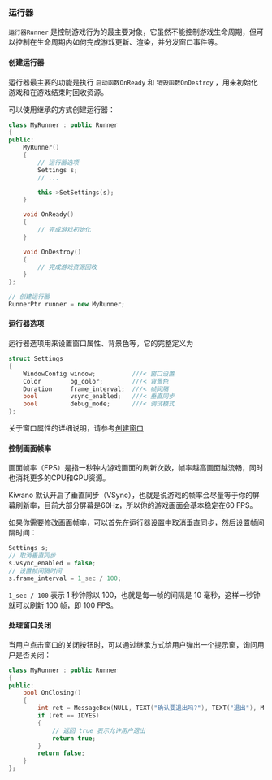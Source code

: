 ### 运行器

`运行器Runner` 是控制游戏行为的最主要对象，它虽然不能控制游戏生命周期，但可以控制在生命周期内如何完成游戏更新、渲染，并分发窗口事件等。

#### 创建运行器

运行器最主要的功能是执行 `启动函数OnReady` 和 `销毁函数OnDestroy` ，用来初始化游戏和在游戏结束时回收资源。

可以使用继承的方式创建运行器：

```cpp
class MyRunner : public Runner
{
public:
    MyRunner()
    {
        // 运行器选项
        Settings s;
        // ...

        this->SetSettings(s);
    }

    void OnReady()
    {
        // 完成游戏初始化
    }

    void OnDestroy()
    {
        // 完成游戏资源回收
    }
};

// 创建运行器
RunnerPtr runner = new MyRunner;
```

#### 运行器选项

运行器选项用来设置窗口属性、背景色等，它的完整定义为

```cpp
struct Settings
{
    WindowConfig window;          ///< 窗口设置
    Color        bg_color;        ///< 背景色
    Duration     frame_interval;  ///< 帧间隔
    bool         vsync_enabled;   ///< 垂直同步
    bool         debug_mode;      ///< 调试模式
};
```

关于窗口属性的详细说明，请参考[创建窗口](./window.md#创建窗口)

#### 控制画面帧率

画面帧率（FPS）是指一秒钟内游戏画面的刷新次数，帧率越高画面越流畅，同时也消耗更多的CPU和GPU资源。

Kiwano 默认开启了垂直同步（VSync），也就是说游戏的帧率会尽量等于你的屏幕刷新率，目前大部分屏幕是60Hz，所以你的游戏画面会基本稳定在60 FPS。

如果你需要修改画面帧率，可以首先在运行器设置中取消垂直同步，然后设置帧间隔时间：

```cpp
Settings s;
// 取消垂直同步
s.vsync_enabled = false;
// 设置帧间隔时间
s.frame_interval = 1_sec / 100;
```

`1_sec / 100` 表示 1 秒钟除以 100，也就是每一帧的间隔是 10 毫秒，这样一秒钟就可以刷新 100 帧，即 100 FPS。

#### 处理窗口关闭

当用户点击窗口的关闭按钮时，可以通过继承方式给用户弹出一个提示窗，询问用户是否关闭：

```cpp
class MyRunner : public Runner
{
public:
    bool OnClosing()
    {
        int ret = MessageBox(NULL, TEXT("确认要退出吗?"), TEXT("退出"), MB_YESNO | MB_ICONQUESTION);
        if (ret == IDYES)
        {
            // 返回 true 表示允许用户退出
            return true;
        }
        return false;
    }
};
```
